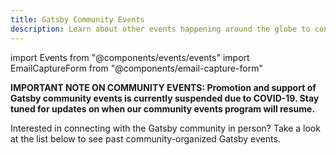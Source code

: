 ```yaml
---
title: Gatsby Community Events
description: Learn about other events happening around the globe to connect with other members of the Gatsby community
---
```


import Events from "@components/events/events"
import EmailCaptureForm from "@components/email-capture-form"

**IMPORTANT NOTE ON COMMUNITY EVENTS: Promotion and support of Gatsby community events is currently suspended due to COVID-19. Stay tuned for updates on when our community events program will resume.**

Interested in connecting with the Gatsby community in person? Take a look at the list below to see past community-organized Gatsby events.

<Events />
<EmailCaptureForm signupMessage="Want to keep up with the latest tips & tricks? Subscribe to our newsletter!" />
